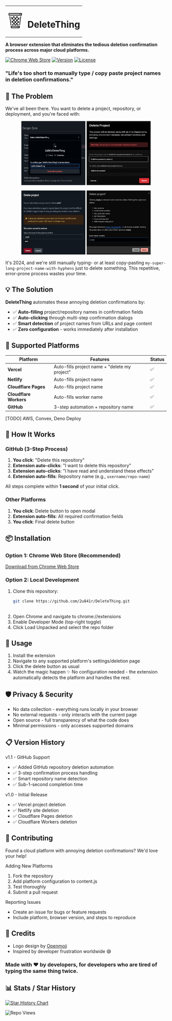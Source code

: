 <table>
  <tbody>
    <tr>
      <td><img src="./icons/icon48.png" alt="Icon 48" /></td>
      <td><h1>DeleteThing</h1></td>
    </tr>
  </tbody>
</table>

**A browser extension that eliminates the tedious deletion confirmation process across major cloud platforms.**

[![Chrome Web Store](https://img.shields.io/badge/Chrome-Web%20Store-blue?logo=google-chrome)](https://dub.sh/deletething)
[![Version](https://img.shields.io/badge/version-1.1-green)](https://github.com/2u841r/DeleteThing/releases)
[![License](https://img.shields.io/badge/license-MIT-blue)](https://github.com/2u841r/DeleteThing/blob/main/LICENSE)

### "Life's too short to manually type / copy paste project names in deletion confirmations."


## 🤔 The Problem

We've all been there. You want to delete a project, repository, or deployment, and you're faced with:
<!-- - **Vercel**: Type the project name + "delete my project"
- **Netlify**: Type the exact project name 
- **Cloudflare**: Type the project/worker name again
- **GitHub**: Click through 3 confirmation steps + type the full repository name -->
<p align="center">
  <img src="./images/1.png" width="200" height="200">
  <img src="./images/2.png" width="200" height="200">
</p>
<p align="center">
  <img src="./images/3.png" width="200" height="200">
  <img src="./images/4.png" width="200" height="200">
</p>


It's 2024, and we're still manually typing- or at least copy-pasting `my-super-long-project-name-with-hyphens` just to delete something. This repetitive, error-prone process wastes your time.

## 💡 The Solution

**DeleteThing** automates these annoying deletion confirmations by:

- ✅ **Auto-filling** project/repository names in confirmation fields
- ✅ **Auto-clicking** through multi-step confirmation dialogs  
- ✅ **Smart detection** of project names from URLs and page content
- ✅ **Zero configuration** - works immediately after installation

## 🚀 Supported Platforms

| Platform | Features | Status |
|----------|----------|--------|
| **Vercel** | Auto-fills project name + "delete my project" | ✅ |
| **Netlify** | Auto-fills project name | ✅ |
| **Cloudflare Pages** | Auto-fills project name | ✅ |
| **Cloudflare Workers** | Auto-fills worker name | ✅ |
| **GitHub** | 3-step automation + repository name | ✅ |

[TODO] AWS, Convex, Deno Deploy

## 🎯 How It Works

### GitHub (3-Step Process)
1. **You click**: "Delete this repository" 
2. **Extension auto-clicks**: "I want to delete this repository"
3. **Extension auto-clicks**: "I have read and understand these effects"  
4. **Extension auto-fills**: Repository name (e.g., `username/repo-name`)

All steps complete within **1 second** of your initial click.

### Other Platforms
1. **You click**: Delete button to open modal
2. **Extension auto-fills**: All required confirmation fields
3. **You click**: Final delete button

## 📦 Installation

### Option 1: Chrome Web Store (Recommended)
[Download from Chrome Web Store](https://dub.sh/deletething)

### Option 2: Local Development
1. Clone this repository:
   ```bash
   git clone https://github.com/2u841r/DeleteThing.git



1. Open Chrome and navigate to chrome://extensions
2. Enable Developer Mode (top-right toggle)
3. Click Load Unpacked and select the repo folder

## 🔧 Usage

1. Install the extension
2. Navigate to any supported platform's settings/deletion page
3. Click the delete button as usual
4. Watch the magic happen ✨
No configuration needed - the extension automatically detects the platform and handles the rest.

## 🛡️ Privacy & Security

- No data collection - everything runs locally in your browser
- No external requests - only interacts with the current page
- Open source - full transparency of what the code does
- Minimal permissions - only accesses supported domains

## 📋 Version History

v1.1 - GitHub Support

- ✅ Added GitHub repository deletion automation
- ✅ 3-step confirmation process handling
- ✅ Smart repository name detection
- ✅ Sub-1-second completion time

v1.0 - Initial Release

- ✅ Vercel project deletion
- ✅ Netlify site deletion
- ✅ Cloudflare Pages deletion
- ✅ Cloudflare Workers deletion

## 🤝 Contributing

Found a cloud platform with annoying deletion confirmations? We'd love your help!

Adding New Platforms

1. Fork the repository
2. Add platform configuration to content.js
3. Test thoroughly
4. Submit a pull request

Reporting Issues

- Create an issue for bugs or feature requests
- Include platform, browser version, and steps to reproduce

## 🎨 Credits

- Logo design by [Openmoji](https://github.com/hfg-gmuend/openmoji)
- Inspired by developer frustration worldwide 😅


### Made with ❤️ by developers, for developers who are tired of typing the same thing twice.

## 📊 Stats / Star History
<a href="https://www.star-history.com/#2u841r/DeleteThing&Date">
 <picture>
   <source media="(prefers-color-scheme: dark)" srcset="https://api.star-history.com/svg?repos=2u841r/DeleteThing&type=Date&theme=dark" />
   <source media="(prefers-color-scheme: light)" srcset="https://api.star-history.com/svg?repos=2u841r/DeleteThing&type=Date" />
   <img alt="Star History Chart" src="https://api.star-history.com/svg?repos=2u841r/DeleteThing&type=Date" />
 </picture>
</a>

![Repo Views](https://repostats.deno.dev/2u841r/DeleteThing)


